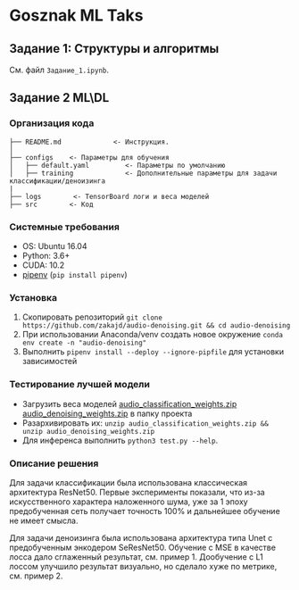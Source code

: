 # Gosznak ML Taks

## Задание 1: Структуры и алгоритмы
См. файл `Задание_1.ipynb`.

## Задание 2 ML\DL

### Организация кода
    ├── README.md             <- Инструкция.
    │
    ├── configs    <- Параметры для обучения
    │   ├── default.yaml         <- Параметры по умолчанию
    │   ├── training             <- Дополнительные параметры для задачи классификации/деноизинга 
    |
    ├── logs        <- TensorBoard логи и веса моделей
    ├── src        <- Код

### Системные требования
* OS: Ubuntu 16.04
* Python: 3.6+
* CUDA: 10.2
* [pipenv](https://github.com/pypa/pipenv) (`pip install pipenv`)

<!-- Обучение проводилось на Tesla V100 -->

### Установка
1. Скопировать репозиторий `git clone https://github.com/zakajd/audio-denoising.git && cd audio-denoising`
2. При использовании Anaconda/venv создать новое окружение `conda env create -n "audio-denoising"`
3. Выполнить `pipenv install --deploy --ignore-pipfile` для установки зависимостей


### Тестирование лучшей модели
* Загрузить веса моделей [audio_classification_weights.zip](LINK) [audio_denoising_weights.zip](LINK) в папку проекта
* Разархивировать их: `unzip audio_classification_weights.zip && unzip audio_denoising_weights.zip`
* Для инференса выполнить `python3 test.py --help`. 

### Описание решения
Для задачи классификации была использована классическая архитектура ResNet50. Первые эксперименты показали, что из-за искусственного характера наложенного шума, уже за 1 эпоху предобученная сеть получает точность 100% и дальнейшее обучение не имеет смысла.

Для задачи деноизинга была использована архитектура типа Unet с предобученным энкодером SeResNet50. Обучение с MSE в качестве лосса дало сглаженный результат, см. пример 1. Дообучение с L1 лоссом улучшило результат визуально, но сделало хуже по метрике, см. пример 2.